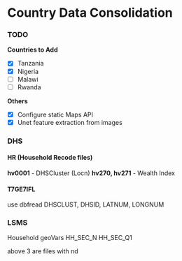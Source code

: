 # Country Data Consolidation
### TODO
**Countries to Add**
- [x] Tanzania
- [x] Nigeria
- [ ] Malawi
- [ ] Rwanda

**Others**
- [x] Configure static Maps API
- [x] Unet feature extraction from images

### DHS
#### HR (Household Recode files)
**hv0001** - DHSCluster (Locn)
**hv270, hv271** - Wealth Index

#### T7GE7IFL
use dbfread
DHSCLUST, DHSID, LATNUM, LONGNUM

### LSMS
Household geoVars
HH_SEC_N
HH_SEC_Q1

above 3 are files with nd
